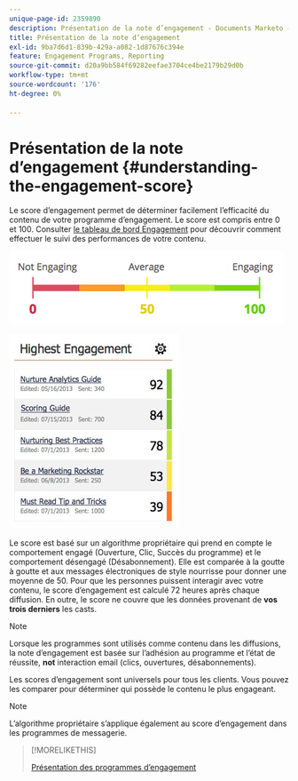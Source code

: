```yaml
---
unique-page-id: 2359890
description: Présentation de la note d’engagement - Documents Marketo - Documentation du produit
title: Présentation de la note d’engagement
exl-id: 9ba7d6d1-839b-429a-a082-1d87676c394e
feature: Engagement Programs, Reporting
source-git-commit: d20a9bb584f69282eefae3704ce4be2179b29d0b
workflow-type: tm+mt
source-wordcount: '176'
ht-degree: 0%

---
```


# Présentation de la note d’engagement {#understanding-the-engagement-score}

Le score d’engagement permet de déterminer facilement l’efficacité du contenu de votre programme d’engagement. Le score est compris entre 0 et 100. Consulter [le tableau de bord Engagement](/help/marketo/product-docs/email-marketing/drip-nurturing/reports-and-notifications/the-engagement-dashboard.md) pour découvrir comment effectuer le suivi des performances de votre contenu.

![](assets/image2014-9-25-16-3a24-3a54.png)

![](assets/highestengagementwidget.jpg)

Le score est basé sur un algorithme propriétaire qui prend en compte le comportement engagé (Ouverture, Clic, Succès du programme) et le comportement désengagé (Désabonnement). Elle est comparée à la goutte à goutte et aux messages électroniques de style nourrisse pour donner une moyenne de 50. Pour que les personnes puissent interagir avec votre contenu, le score d’engagement est calculé 72 heures après chaque diffusion. En outre, le score ne couvre que les données provenant de **vos trois derniers** les casts.

>[!NOTE]
>
>Lorsque les programmes sont utilisés comme contenu dans les diffusions, la note d’engagement est basée sur l’adhésion au programme et l’état de réussite, **not** interaction email (clics, ouvertures, désabonnements).

Les scores d’engagement sont universels pour tous les clients. Vous pouvez les comparer pour déterminer qui possède le contenu le plus engageant.

>[!NOTE]
>
>L’algorithme propriétaire s’applique également au score d’engagement dans les programmes de messagerie.

>[!MORELIKETHIS]
>
>[Présentation des programmes d’engagement](/help/marketo/product-docs/email-marketing/drip-nurturing/creating-an-engagement-program/understanding-engagement-programs.md)
